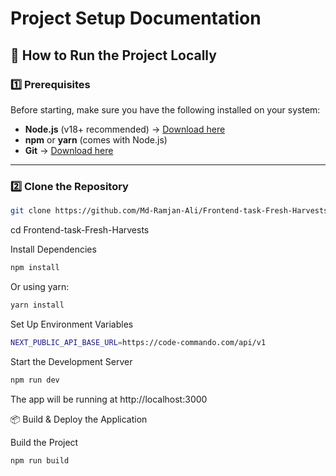 # Project Setup Documentation

## 🚀 How to Run the Project Locally

### 1️⃣ Prerequisites
Before starting, make sure you have the following installed on your system:
- **Node.js** (v18+ recommended) → [Download here](https://nodejs.org/)
- **npm** or **yarn** (comes with Node.js)
- **Git** → [Download here](https://git-scm.com/)

---

### 2️⃣ Clone the Repository
```bash
git clone https://github.com/Md-Ramjan-Ali/Frontend-task-Fresh-Harvests
```
cd Frontend-task-Fresh-Harvests

Install Dependencies
```bash
npm install
```
Or using yarn:
```bash
yarn install
```
Set Up Environment Variables
```bash
NEXT_PUBLIC_API_BASE_URL=https://code-commando.com/api/v1
```
Start the Development Server
```bash
npm run dev
```

The app will be running at http://localhost:3000

📦 Build & Deploy the Application

Build the Project
```bash
npm run build
```
